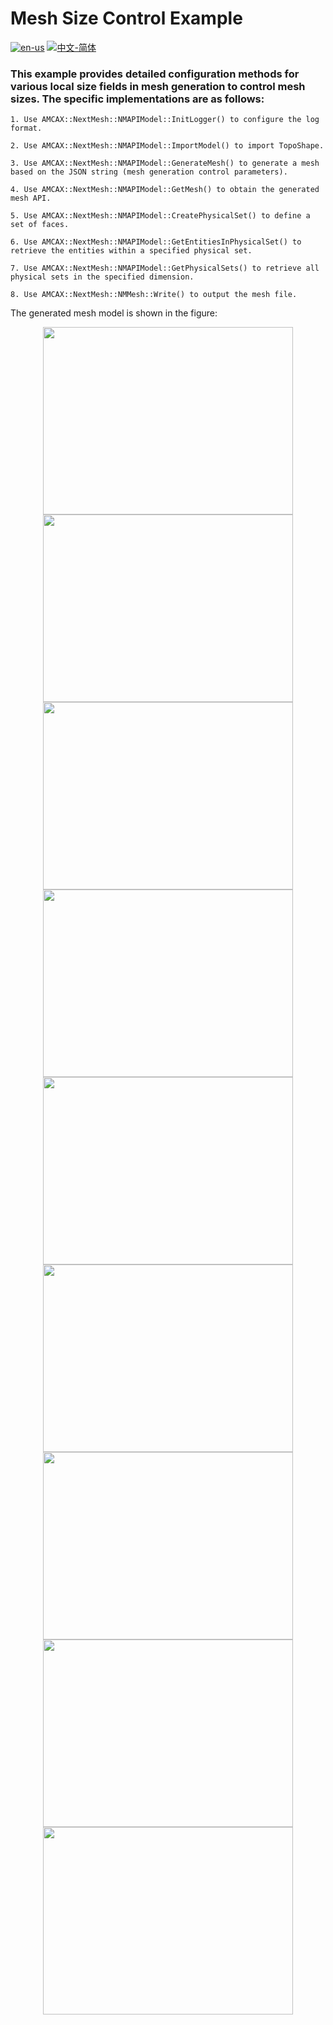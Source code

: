# Mesh Size Control Example

[![en-us](https://img.shields.io/badge/en-us-yellow.svg)](./README.md) [![中文-简体](https://img.shields.io/badge/%E4%B8%AD%E6%96%87-%E7%AE%80%E4%BD%93-red.svg)](./README.zh_cn.md)

### This example provides detailed configuration methods for various local size fields in mesh generation to control mesh sizes. The specific implementations are as follows:

	1. Use AMCAX::NextMesh::NMAPIModel::InitLogger() to configure the log format.
	
	2. Use AMCAX::NextMesh::NMAPIModel::ImportModel() to import TopoShape.
	
	3. Use AMCAX::NextMesh::NMAPIModel::GenerateMesh() to generate a mesh based on the JSON string (mesh generation control parameters).
	
	4. Use AMCAX::NextMesh::NMAPIModel::GetMesh() to obtain the generated mesh API.
	
	5. Use AMCAX::NextMesh::NMAPIModel::CreatePhysicalSet() to define a set of faces.
	
	6. Use AMCAX::NextMesh::NMAPIModel::GetEntitiesInPhysicalSet() to retrieve the entities within a specified physical set.
	
	7. Use AMCAX::NextMesh::NMAPIModel::GetPhysicalSets() to retrieve all physical sets in the specified dimension.
	
	8. Use AMCAX::NextMesh::NMMesh::Write() to output the mesh file.


The generated mesh model is shown in the figure:

<div align = center><img src="https://s2.loli.net/2025/03/27/75yzeE6NUGVZfmW.png" width="400" height="300"></div>

<div align = center><img src="https://s2.loli.net/2025/03/27/OQ5CbIBiDdJvezg.png" width="400" height="300"></div>

<div align = center><img src="https://s2.loli.net/2025/03/27/xcijdZu7GVqM1fS.png" width="400" height="300"></div>

<div align = center><img src="https://s2.loli.net/2025/03/27/nDkvZFsRmfPzqdt.png" width="400" height="300"></div>

<div align = center><img src="https://s2.loli.net/2025/03/27/DtaglXPC4mMKsYe.png" width="400" height="300"></div>

<div align = center><img src="https://s2.loli.net/2025/03/27/MBTCNh3oOt7r8G9.png" width="400" height="300"></div>

<div align = center><img src="https://s2.loli.net/2025/03/27/lkbW3pNLFhoUyxZ.png" width="400" height="300"></div>

<div align = center><img src="https://s2.loli.net/2025/03/27/SxT5E2H6IhjgfkR.png" width="400" height="300"></div>

<div align = center><img src="https://s2.loli.net/2025/03/27/kniBWN9GcC3j2Od.png" width="400" height="300"></div>